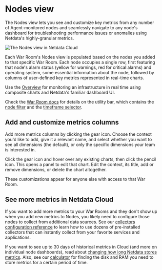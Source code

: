 # Nodes view

The Nodes view lets you see and customize key metrics from any number of Agent-monitored nodes and seamlessly navigate
to any node's dashboard for troubleshooting performance issues or anomalies using Netdata's highly-granular metrics.

![The Nodes view in Netdata
Cloud](https://user-images.githubusercontent.com/1153921/119035218-2eebb700-b964-11eb-8b74-4ec2df0e457c.png)

Each War Room's Nodes view is populated based on the nodes you added to that specific War Room. Each node occupies a
single row, first featuring that node's alarm status (yellow for warnings, red for critical alarms) and operating
system, some essential information about the node, followed by columns of user-defined key metrics represented in
real-time charts.

Use the [Overview](https://github.com/netdata/netdata/blob/master/docs/cloud/visualize/overview.md) for monitoring an infrastructure in real time using
composite charts and Netdata's familiar dashboard UI.

Check the [War Room docs](https://github.com/netdata/netdata/blob/master/docs/cloud/war-rooms.md) for details on the utility bar, which contains the [node
filter](https://github.com/netdata/netdata/blob/master/docs/cloud/war-rooms.md#node-filter) and the [timeframe
selector](https://github.com/netdata/netdata/blob/master/docs/cloud/war-rooms.md#play-pause-force-play-and-timeframe-selector).

## Add and customize metrics columns

Add more metrics columns by clicking the gear icon. Choose the context you'd like to add, give it a relevant name, and
select whether you want to see all dimensions (the default), or only the specific dimensions your team is interested in.

Click the gear icon and hover over any existing charts, then click the pencil icon. This opens a panel to
edit that chart. Edit the context, its title, add or remove dimensions, or delete the chart altogether.

These customizations appear for anyone else with access to that War Room.

## See more metrics in Netdata Cloud

If you want to add more metrics to your War Rooms and they don't show up when you add new metrics to Nodes, you likely
need to configure those nodes to collect from additional data sources. See our [collectors configuration reference](https://github.com/netdata/netdata/blob/master/collectors/REFERENCE.md) 
to learn how to use dozens of pre-installed collectors that can instantly collect from your favorite services and applications.

If you want to see up to 30 days of historical metrics in Cloud (and more on individual node dashboards), read about [changing how long Netdata stores metrics](https://github.com/netdata/netdata/blob/master/docs/store/change-metrics-storage.md). Also, see our
[calculator](https://github.com/netdata/netdata/blob/master/docs/store/change-metrics-storage.md#calculate-the-system-resources-ram-disk-space-needed-to-store-metrics)
for finding the disk and RAM you need to store metrics for a certain period of time.
